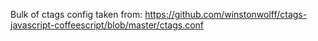 Bulk of ctags config taken from: https://github.com/winstonwolff/ctags-javascript-coffeescript/blob/master/ctags.conf

